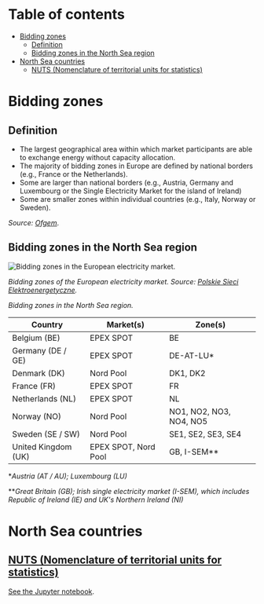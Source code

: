 # Table of contents <!-- omit in toc -->
- [Bidding zones](#bidding-zones)
  - [Definition](#definition)
  - [Bidding zones in the North Sea region](#bidding-zones-in-the-north-sea-region)
- [North Sea countries](#north-sea-countries)
  - [NUTS (Nomenclature of territorial units for statistics)](#nuts-nomenclature-of-territorial-units-for-statistics)

# Bidding zones

## Definition

* The largest geographical area within which market participants are able to exchange energy without capacity allocation. 
* The majority of bidding zones in Europe are defined by national borders (e.g., France or the Netherlands).
* Some are larger than national borders (e.g., Austria, Germany and Luxembourg or the Single Electricity Market for the island of Ireland) 
* Some are smaller zones within individual countries (e.g., Italy, Norway or Sweden). 

*Source:* [*Ofgem*](https://www.ofgem.gov.uk/sites/default/files/docs/2014/10/fta_bidding_zone_configuration_literature_review_1.pdf).

## Bidding zones in the North Sea region

![Bidding zones in the European electricity market.](http://raport.pse.pl/files/aktywny_udzial/MAPA_EUROPA_2.svg)

*Bidding zones of the European electricity market. Source: [Polskie Sieci Elektroenergetyczne](http://raport.pse.pl/en/trends-and-market-context).* 

*Bidding zones in the North Sea region.*

**Country** | **Market(s)** | **Zone(s)**
--- | --- | ---
Belgium (BE) | EPEX SPOT | BE
Germany (DE / GE) | EPEX SPOT | DE-AT-LU*
Denmark (DK) | Nord Pool | DK1, DK2
France (FR) | EPEX SPOT | FR
Netherlands (NL) | EPEX SPOT | NL
Norway (NO) | Nord Pool | NO1, NO2, NO3, NO4, NO5
Sweden (SE / SW) | Nord Pool | SE1, SE2, SE3, SE4
United Kingdom (UK) | EPEX SPOT, Nord Pool | GB, I-SEM**

**Austria (AT / AU); Luxembourg (LU)*

***Great Britain (GB); Irish single electricity market (I-SEM), which includes Republic of Ireland (IE) and UK's Northern Ireland (NI)*

# North Sea countries

## [NUTS (Nomenclature of territorial units for statistics)](https://ec.europa.eu/eurostat/web/nuts/background)

[See the Jupyter notebook](https://github.com/ENSYSTRA/short-term-forecasting/tree/master/jupyter-notebooks/NUTS.ipynb).